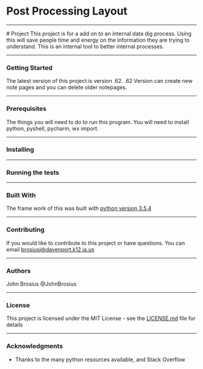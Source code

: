 # Post Processing Layout
<hr>
# Project 
This project is for a add on to an internal data dig process. Using this will save people time and energy on the information they are trying to understand. This is an internal tool to better internal processes. 


<hr>

<h3>Getting Started</h3>

The latest version of this project is version .62. .62 Version can create new note pages and you can delete older notepages. 


<hr>

<h3> Prerequisites</h3>

The things you will need to do to run this program. You will need to install python, pyshell, pycharm, wx import. 


<hr>

<h3> Installing</h3>



<hr>

<h3> Running the tests</h3>



<hr>

<h3> Built With</h3>


The frame work of this was built with <a href="https://www.python.org/downloads/release/python-354/">python version 3.5.4</a>
<hr>

<h3>Contributing</h3>


If you would like to contribute to this project or have questions. You can email brosiusj@davenport.k12.ia.us 

<hr>

<h3>Authors</h3>

John Brosius @JohnBrosius

<hr>

<h3>License</h3>

This project is licensed under the MIT License - see the [LICENSE.md](LICENSE.md) file for details
<hr>

<h3>Acknowledgments</h3>

* Thanks to the many python resources available, and Stack Overflow
